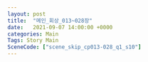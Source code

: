 ```yaml
---
layout: post
title:  "메인_회상_013~028장"
date:   2021-09-07 14:00:00 +0000
categories: Main
Tags: Story Main
SceneCode: ["scene_skip_cp013-028_q1_s10"]
---
```

